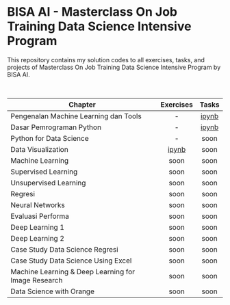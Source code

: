 # BISA AI - Masterclass On Job Training Data Science Intensive Program

This repository contains my solution codes to all exercises, tasks, and projects of Masterclass On Job Training Data Science Intensive Program by BISA AI.

<br>

| Chapter |  Exercises | Tasks |
| --- | :---: | :---: |
| Pengenalan Machine Learning dan Tools | - | [ipynb](https://github.com/andreyyohanes/BISA-AI-Masterclass-On-Job-Training-Data-Science-Intensive-Program/blob/main/01%20Pengenalan%20Machine%20Learning%20dan%20Tools/Pengenalan%20Machine%20Learning%20dan%20Tools.ipynb) |
| Dasar Pemrograman Python | - | [ipynb](https://github.com/andreyyohanes/BISA-AI-Masterclass-On-Job-Training-Data-Science-Intensive-Program/blob/main/02%20Dasar%20Pemrograman%20Python/Dasar%20Pemrograman%20Python.ipynb) |
| Python for Data Science | - | soon |
| Data Visualization | [ipynb](https://github.com/andreyyohanes/BISA-AI-Masterclass-On-Job-Training-Data-Science-Intensive-Program/blob/main/04%20Data%20Visualization/Data%20Visualization%20(Exercise).ipynb) | soon |
| Machine Learning | soon | soon |
| Supervised Learning | soon | soon |
| Unsupervised Learning | soon | soon |
| Regresi | soon | soon |
| Neural Networks | soon | soon |
| Evaluasi Performa | soon | soon |
| Deep Learning 1 | soon | soon |
| Deep Learning 2 | soon | soon |
| Case Study Data Science Regresi | soon | soon |
| Case Study Data Science Using Excel | soon | soon |
| Machine Learning & Deep Learning for Image Research | soon | soon |
| Data Science with Orange | soon | soon |
